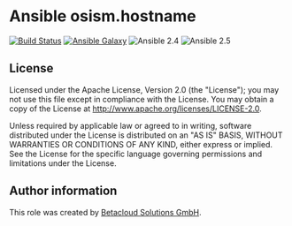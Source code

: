# Ansible osism.hostname

[![Build Status](https://travis-ci.org/osism/ansible-hostname.svg?branch=master)](https://travis-ci.org/osism/ansible-hostname)
[![Ansible Galaxy](https://img.shields.io/badge/Ansible%20Galaxy-osism.hostname-blue.svg)](https://galaxy.ansible.com/osism/hostname/)
![Ansible 2.4](https://img.shields.io/badge/Ansible-2.4-green.png?style=flat)
![Ansible 2.5](https://img.shields.io/badge/Ansible-2.5-green.png?style=flat)

License
-------

Licensed under the Apache License, Version 2.0 (the "License");
you may not use this file except in compliance with the License.
You may obtain a copy of the License at http://www.apache.org/licenses/LICENSE-2.0.

Unless required by applicable law or agreed to in writing, software
distributed under the License is distributed on an "AS IS" BASIS,
WITHOUT WARRANTIES OR CONDITIONS OF ANY KIND, either express or implied.
See the License for the specific language governing permissions and
limitations under the License.

Author information
------------------

This role was created by [Betacloud Solutions GmbH](https://betacloud-solutions.de).
